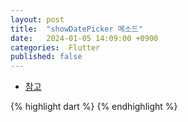 ```yaml
---
layout: post
title:  "showDatePicker 메소드"
date:   2024-01-05 14:09:00 +0900
categories:  Flutter
published: false
---
```


- [참고]()

{% highlight dart %}
{% endhighlight %}
